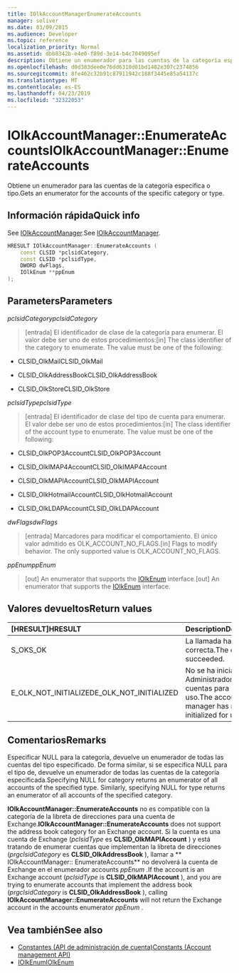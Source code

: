 ```yaml
---
title: IOlkAccountManagerEnumerateAccounts
manager: soliver
ms.date: 03/09/2015
ms.audience: Developer
ms.topic: reference
localization_priority: Normal
ms.assetid: dbb8342b-e4e0-f89d-3e14-b4c7049095ef
description: Obtiene un enumerador para las cuentas de la categoría específica o tipo.
ms.openlocfilehash: d0d383dee0e76dd6310d01bd1482e307c2374856
ms.sourcegitcommit: 8fe462c32b91c87911942c188f3445e85a54137c
ms.translationtype: MT
ms.contentlocale: es-ES
ms.lasthandoff: 04/23/2019
ms.locfileid: "32322053"
---
```

# <a name="iolkaccountmanagerenumerateaccounts"></a><span data-ttu-id="b50da-103">IOlkAccountManager::EnumerateAccounts</span><span class="sxs-lookup"><span data-stu-id="b50da-103">IOlkAccountManager::EnumerateAccounts</span></span>

<span data-ttu-id="b50da-104">Obtiene un enumerador para las cuentas de la categoría específica o tipo.</span><span class="sxs-lookup"><span data-stu-id="b50da-104">Gets an enumerator for the accounts of the specific category or type.</span></span>
  
## <a name="quick-info"></a><span data-ttu-id="b50da-105">Información rápida</span><span class="sxs-lookup"><span data-stu-id="b50da-105">Quick info</span></span>

<span data-ttu-id="b50da-106">See [IOlkAccountManager](iolkaccountmanager.md).</span><span class="sxs-lookup"><span data-stu-id="b50da-106">See [IOlkAccountManager](iolkaccountmanager.md).</span></span>
  
```cpp
HRESULT IOlkAccountManager::EnumerateAccounts (  
    const CLSID *pclsidCategory, 
    const CLSID *pclsidType, 
    DWORD dwFlags, 
    IOlkEnum **ppEnum 
);

```

## <a name="parameters"></a><span data-ttu-id="b50da-107">Parameters</span><span class="sxs-lookup"><span data-stu-id="b50da-107">Parameters</span></span>

<span data-ttu-id="b50da-108">_pclsidCategory_</span><span class="sxs-lookup"><span data-stu-id="b50da-108">_pclsidCategory_</span></span>
  
> <span data-ttu-id="b50da-p101">[entrada] El identificador de clase de la categoría para enumerar. El valor debe ser uno de estos procedimientos:</span><span class="sxs-lookup"><span data-stu-id="b50da-p101">[in] The class identifier of the category to enumerate. The value must be one of the following:</span></span>
    
   - <span data-ttu-id="b50da-111">CLSID_OlkMail</span><span class="sxs-lookup"><span data-stu-id="b50da-111">CLSID_OlkMail</span></span> 
    
   -  <span data-ttu-id="b50da-112">CLSID_OlkAddressBook</span><span class="sxs-lookup"><span data-stu-id="b50da-112">CLSID_OlkAddressBook</span></span> 
    
   - <span data-ttu-id="b50da-113">CLSID_OlkStore</span><span class="sxs-lookup"><span data-stu-id="b50da-113">CLSID_OlkStore</span></span> 
    
<span data-ttu-id="b50da-114">_pclsidType_</span><span class="sxs-lookup"><span data-stu-id="b50da-114">_pclsidType_</span></span>
  
> <span data-ttu-id="b50da-p102">[entrada] El identificador de clase del tipo de cuenta para enumerar. El valor debe ser uno de estos procedimientos:</span><span class="sxs-lookup"><span data-stu-id="b50da-p102">[in] The class identifier of the account type to enumerate. The value must be one of the following:</span></span>
    
   - <span data-ttu-id="b50da-117">CLSID_OlkPOP3Account</span><span class="sxs-lookup"><span data-stu-id="b50da-117">CLSID_OlkPOP3Account</span></span>
    
   - <span data-ttu-id="b50da-118">CLSID_OlkIMAP4Account</span><span class="sxs-lookup"><span data-stu-id="b50da-118">CLSID_OlkIMAP4Account</span></span>
    
   - <span data-ttu-id="b50da-119">CLSID_OlkMAPIAccount</span><span class="sxs-lookup"><span data-stu-id="b50da-119">CLSID_OlkMAPIAccount</span></span>
    
   - <span data-ttu-id="b50da-120">CLSID_OlkHotmailAccount</span><span class="sxs-lookup"><span data-stu-id="b50da-120">CLSID_OlkHotmailAccount</span></span>
    
   - <span data-ttu-id="b50da-121">CLSID_OlkLDAPAccount</span><span class="sxs-lookup"><span data-stu-id="b50da-121">CLSID_OlkLDAPAccount</span></span>
    
<span data-ttu-id="b50da-122">_dwFlags_</span><span class="sxs-lookup"><span data-stu-id="b50da-122">_dwFlags_</span></span>
  
> <span data-ttu-id="b50da-p103">[entrada] Marcadores para modificar el comportamiento. El único valor admitido es OLK_ACCOUNT_NO_FLAGS.</span><span class="sxs-lookup"><span data-stu-id="b50da-p103">[in] Flags to modify behavior. The only supported value is OLK_ACCOUNT_NO_FLAGS.</span></span>
    
<span data-ttu-id="b50da-125">_ppEnum_</span><span class="sxs-lookup"><span data-stu-id="b50da-125">_ppEnum_</span></span>
  
> <span data-ttu-id="b50da-126">[out] An enumerator that supports the [IOlkEnum](iolkenum.md) interface.</span><span class="sxs-lookup"><span data-stu-id="b50da-126">[out] An enumerator that supports the [IOlkEnum](iolkenum.md) interface.</span></span> 
    
## <a name="return-values"></a><span data-ttu-id="b50da-127">Valores devueltos</span><span class="sxs-lookup"><span data-stu-id="b50da-127">Return values</span></span>

|<span data-ttu-id="b50da-128">**[HRESULT]**</span><span class="sxs-lookup"><span data-stu-id="b50da-128">**HRESULT**</span></span>|<span data-ttu-id="b50da-129">**Description**</span><span class="sxs-lookup"><span data-stu-id="b50da-129">**Description**</span></span>|
|:-----|:-----|
|<span data-ttu-id="b50da-130">S_OK</span><span class="sxs-lookup"><span data-stu-id="b50da-130">S_OK</span></span>  <br/> |<span data-ttu-id="b50da-131">La llamada ha sido correcta.</span><span class="sxs-lookup"><span data-stu-id="b50da-131">The call succeeded.</span></span>  <br/> |
|<span data-ttu-id="b50da-132">E_OLK_NOT_INITIALIZED</span><span class="sxs-lookup"><span data-stu-id="b50da-132">E_OLK_NOT_INITIALIZED</span></span>  <br/> |<span data-ttu-id="b50da-133">No se ha inicializado el Administrador de cuentas para su uso.</span><span class="sxs-lookup"><span data-stu-id="b50da-133">The account manager has not been initialized for use.</span></span>  <br/> |
   
## <a name="remarks"></a><span data-ttu-id="b50da-134">Comentarios</span><span class="sxs-lookup"><span data-stu-id="b50da-134">Remarks</span></span>

<span data-ttu-id="b50da-p104">Especificar NULL para la categoría, devuelve un enumerador de todas las cuentas del tipo especificado. De forma similar, si se especifica NULL para el tipo de, devuelve un enumerador de todas las cuentas de la categoría especificada.</span><span class="sxs-lookup"><span data-stu-id="b50da-p104">Specifying NULL for category returns an enumerator of all accounts of the specified type. Similarly, specifying NULL for type returns an enumerator of all accounts of the specified category.</span></span>
  
 <span data-ttu-id="b50da-137">**IOlkAccountManager::EnumerateAccounts** no es compatible con la categoría de la libreta de direcciones para una cuenta de Exchange.</span><span class="sxs-lookup"><span data-stu-id="b50da-137">**IOlkAccountManager::EnumerateAccounts** does not support the address book category for an Exchange account.</span></span> <span data-ttu-id="b50da-138">Si la cuenta es una cuenta de Exchange (*pclsidType* es **CLSID_OlkMAPIAccount** ) y está tratando de enumerar cuentas que implementan la libreta de direcciones (*prgclsidCategory* es **CLSID_OlkAddressBook** ), llamar a \*\* IOlkAccountManager:: EnumerateAccounts\*\* no devolverá la cuenta de Exchange en el enumerador accounts *ppEnum* .</span><span class="sxs-lookup"><span data-stu-id="b50da-138">If the account is an Exchange account (*pclsidType*  is **CLSID_OlkMAPIAccount** ), and you are trying to enumerate accounts that implement the address book (*prgclsidCategory*  is **CLSID_OlkAddressBook** ), calling **IOlkAccountManager::EnumerateAccounts** will not return the Exchange account in the accounts enumerator  *ppEnum*  .</span></span> 
  
## <a name="see-also"></a><span data-ttu-id="b50da-139">Vea también</span><span class="sxs-lookup"><span data-stu-id="b50da-139">See also</span></span>

- [<span data-ttu-id="b50da-140">Constantes (API de administración de cuenta)</span><span class="sxs-lookup"><span data-stu-id="b50da-140">Constants (Account management API)</span></span>](constants-account-management-api.md)  
- [<span data-ttu-id="b50da-141">IOlkEnum</span><span class="sxs-lookup"><span data-stu-id="b50da-141">IOlkEnum</span></span>](iolkenum.md)

